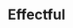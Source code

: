 ---
linkedin: https://linkedin.com/company/effectfultech
logohandle: effectfulco
sort: effectful
title: Effectful
twitter: https://x.com/EffectfulTech
website: https://effectful.co/
youtube: https://youtube.com/@effect-ts
---